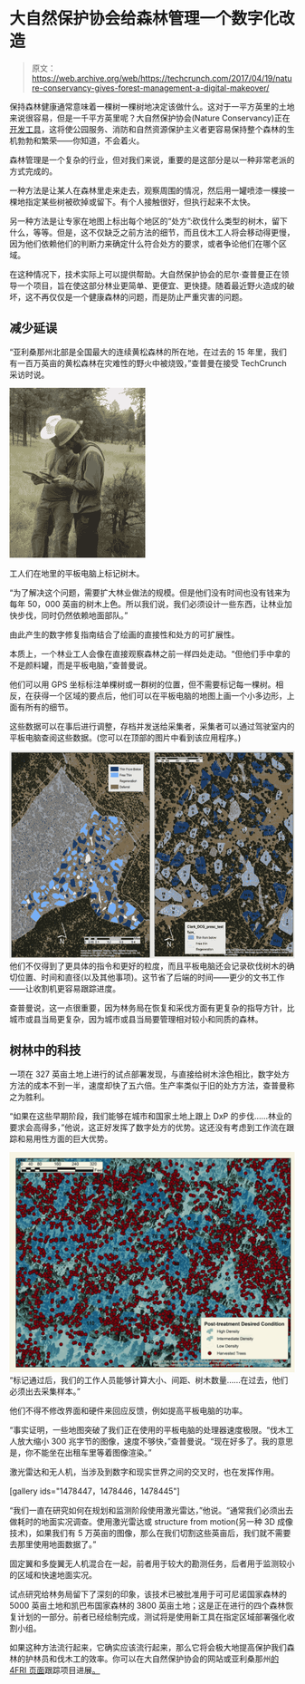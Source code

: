 # 大自然保护协会给森林管理一个数字化改造

> 原文：<https://web.archive.org/web/https://techcrunch.com/2017/04/19/nature-conservancy-gives-forest-management-a-digital-makeover/>

保持森林健康通常意味着一棵树一棵树地决定该做什么。这对于一平方英里的土地来说很容易，但是一千平方英里呢？大自然保护协会(Nature Conservancy)正在[开发工具](https://web.archive.org/web/20230320100738/https://www.nature.org/ourinitiatives/regions/northamerica/unitedstates/arizona/fighting-mega-fires-by-restoring-arizonas-forests.xml)，这将使公园服务、消防和自然资源保护主义者更容易保持整个森林的生机勃勃和繁荣——你知道，不会着火。

森林管理是一个复杂的行业，但对我们来说，重要的是这部分是以一种非常老派的方式完成的。

一种方法是让某人在森林里走来走去，观察周围的情况，然后用一罐喷漆一棵接一棵地指定某些树被砍掉或留下。有个人接触很好，但执行起来不太快。

另一种方法是让专家在地图上标出每个地区的“处方”:砍伐什么类型的树木，留下什么，等等。但是，这不仅缺乏之前方法的细节，而且伐木工人将会移动得更慢，因为他们依赖他们的判断力来确定什么符合处方的要求，或者争论他们在哪个区域。

在这种情况下，技术实际上可以提供帮助。大自然保护协会的尼尔·查普曼正在领导一个项目，旨在使这部分林业更简单、更便宜、更快捷。随着最近野火造成的破坏，这不再仅仅是一个健康森林的问题，而是防止严重灾害的问题。

## 减少延误

“亚利桑那州北部是全国最大的连续黄松森林的所在地，在过去的 15 年里，我们有一百万英亩的黄松森林在灾难性的野火中被烧毁，”查普曼在接受 TechCrunch 采访时说。

[![](img/e4873480977f8d9dfd6348cc46a886d6.png)](https://web.archive.org/web/20230320100738/https://techcrunch.com/wp-content/uploads/2017/04/tablet_marking.jpg)

工人们在地里的平板电脑上标记树木。

“为了解决这个问题，需要扩大林业做法的规模。但是他们没有时间也没有钱来为每年 50，000 英亩的树木上色。所以我们说，我们必须设计一些东西，让林业加快步伐，同时仍然依赖地面部队。”

由此产生的数字修复指南结合了绘画的直接性和处方的可扩展性。

本质上，一个林业工人会像在直接观察森林之前一样四处走动。“但他们手中拿的不是颜料罐，而是平板电脑，”查普曼说。

他们可以用 GPS 坐标标注单棵树或一群树的位置，但不需要标记每一棵树。相反，在获得一个区域的要点后，他们可以在平板电脑的地图上画一个小多边形，上面有所有的细节。

这些数据可以在事后进行调整，存档并发送给采集者，采集者可以通过驾驶室内的平板电脑查阅这些数据。(您可以在顶部的图片中看到该应用程序。)

[![](img/d5fe0c96f48be08ed7aa1c4af44be6ea.png)](https://web.archive.org/web/20230320100738/https://techcrunch.com/wp-content/uploads/2017/04/digital_prescription.jpg) 他们不仅得到了更具体的指令和更好的粒度，而且平板电脑还会记录砍伐树木的确切位置、时间和直径(以及其他事项)。这节省了后端的时间——更少的文书工作——让收割机更容易跟踪进度。

查普曼说，这一点很重要，因为林务局在恢复和采伐方面有更复杂的指导方针，比城市或县当局更复杂，因为城市或县当局要管理相对较小和同质的森林。

## 树林中的科技

一项在 327 英亩土地上进行的试点部署发现，与直接给树木涂色相比，数字处方方法的成本不到一半，速度却快了五六倍。生产率类似于旧的处方方法，查普曼称之为胜利。

“如果在这些早期阶段，我们能够在城市和国家土地上跟上 DxP 的步伐……林业的要求会高得多，”他说，这正好发挥了数字处方的优势。这还没有考虑到工作流在跟踪和易用性方面的巨大优势。

[![](img/0a248807060b790099291213fcb2ba43.png)](https://web.archive.org/web/20230320100738/https://techcrunch.com/wp-content/uploads/2017/04/bob_fry_azsf_interspace_cutting2.jpg) “标记通过后，我们的工作人员能够计算大小、间距、树木数量……在过去，他们必须出去采集样本。”

他们不得不修改界面和硬件来回应反馈，例如提高平板电脑的功率。

“事实证明，一些地图突破了我们正在使用的平板电脑的处理器速度极限。“伐木工人放大缩小 300 兆字节的图像，速度不够快，”查普曼说。“现在好多了。我的意思是，你不能坐在出租车里等着图像渲染。”

激光雷达和无人机，当涉及到数字和现实世界之间的交叉时，也在发挥作用。

[gallery ids="1478447，1478446，1478445"]

“我们一直在研究如何在规划和监测阶段使用激光雷达，”他说。“通常我们必须出去做耗时的地面实况调查。使用激光雷达或 structure from motion(另一种 3D 成像技术)，如果我们有 5 万英亩的图像，那么在我们切割这些英亩后，我们就不需要去那里使用地面数据了。”

固定翼和多旋翼无人机混合在一起，前者用于较大的勘测任务，后者用于监测较小的区域和快速地面实况。

试点研究给林务局留下了深刻的印象，该技术已被批准用于可可尼诺国家森林的 5000 英亩土地和凯巴布国家森林的 3800 英亩土地；这是正在进行的四个森林恢复计划的一部分。前者已经绘制完成，测试将是使用新工具在指定区域部署强化收割小组。

如果这种方法流行起来，它确实应该流行起来，那么它将会极大地提高保护我们森林的护林员和伐木工的效率。你可以在大自然保护协会的网站或亚利桑那州[的 4FRI 页面](https://web.archive.org/web/20230320100738/http://4fri.org/index.html)跟踪项目进展[。](https://web.archive.org/web/20230320100738/https://www.nature.org/ourinitiatives/regions/northamerica/unitedstates/arizona/fighting-mega-fires-by-restoring-arizonas-forests.xml)